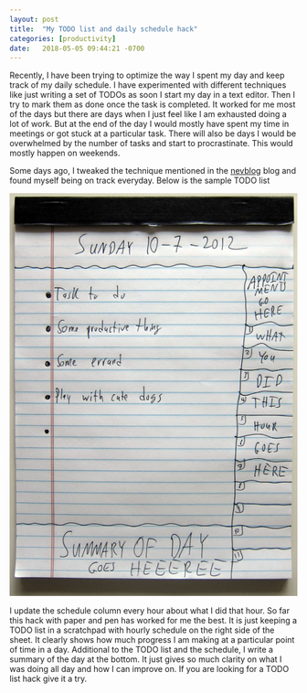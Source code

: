 ```yaml
---
layout: post
title:  "My TODO list and daily schedule hack"
categories: [productivity]
date:   2018-05-05 09:44:21 -0700
---
```


Recently, I have been trying to optimize the way I spent my day and keep track of my daily schedule. I have experimented with different techniques like just writing a set of TODOs as soon I start my day in a text editor. Then I try to mark them as done once the task is completed. It worked for me most of the days but there are days when I just feel like I am exhausted doing a lot of work. But at the end of the day I would mostly have spent my time in meetings or got stuck at a particular task. There will also be days I would be overwhelmed by the number of tasks and start to procrastinate. This would mostly happen on weekends.

Some days ago, I tweaked the technique mentioned in the [nevblog](http://www.nevblog.com/to-do-list-how-to/) blog and found myself being on track everyday. Below is the sample TODO list

![TODO-list-sample](/img/to-do-list-sample.jpg)

I update the schedule column every hour about what I did that hour. So far this hack with paper and pen has worked for me the best. It is just keeping a TODO list in a scratchpad with hourly schedule on the right side of the sheet. It clearly shows how much progress I am making at a particular point of time in a day. Additional to the TODO list and the schedule, I write a summary of the day at the bottom. It just gives so much clarity on what I was doing all day and how I can improve on. If you are looking for a TODO list hack give it a try.


